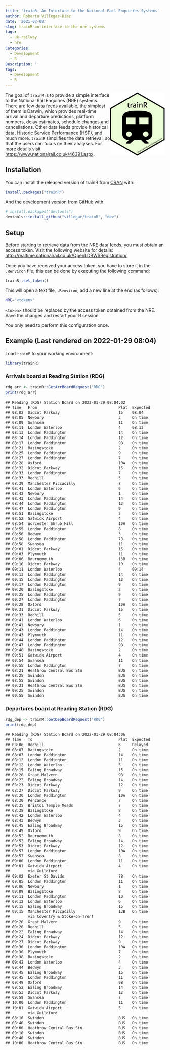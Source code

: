 ```yaml
---
title: 'trainR: An Interface to the National Rail Enquiries Systems'
author: Roberto Villegas-Diaz
date: '2021-02-08'
slug: trainR-an-interface-to-the-nre-systems
tags:
  - uk-railway
  - nre
Categories:
  - Development
  - R
Description: ''
Tags:
  - Development
  - R
---
```


<img src="https://raw.githubusercontent.com/villegar/trainR/main/inst/images/logo.png" alt="logo" align="right" height=200px/>

The goal of `trainR` is to provide a simple interface to the 
National Rail Enquiries (NRE) systems. There are few data feeds 
available, the simplest of them is Darwin, which provides real-time 
arrival and departure predictions, platform numbers, delay estimates, 
schedule changes and cancellations. Other data feeds provide historical 
data, Historic Service Performance (HSP), and much more. `trainR` 
simplifies the data retrieval, so that the users can focus on their 
analyses. For more details visit 
https://www.nationalrail.co.uk/46391.aspx.

## Installation

You can install the released version of trainR from [CRAN](https://CRAN.R-project.org) with:

``` r
install.packages("trainR")
```

And the development version from [GitHub](https://github.com/) with:

``` r
# install.packages("devtools")
devtools::install_github("villegar/trainR", "dev")
```

## Setup
Before starting to retrieve data from the NRE data feeds, you must obtain an access token. 
Visit the following website for details: http://realtime.nationalrail.co.uk/OpenLDBWSRegistration/

Once you have received your access token, you have to store it in the `.Renviron` file; this can be 
done by executing the following command:


```r
trainR::set_token()
```

This will open a text file, `.Renviron`, add a new line at the end (as follows):

```bash
NRE="<token>"
```

`<token>` should be replaced by the access token obtained from the NRE. Save the changes and restart 
your R session.

You only need to perform this configuration once.

## Example (Last rendered on 2022-01-29 08:04)

Load `trainR` to your working environment:

```r
library(trainR)
```

### Arrivals board at Reading Station (RDG)


```r
rdg_arr <- trainR::GetArrBoardRequest("RDG")
print(rdg_arr)
```

```
## Reading (RDG) Station Board on 2022-01-29 08:04:02
## Time   From                                    Plat  Expected
## 08:02  Didcot Parkway                          15    08:04
## 08:05  Newbury                                 3     On time
## 08:09  Swansea                                 11    On time
## 08:11  London Waterloo                         4     08:13
## 08:13  London Paddington                       14    On time
## 08:14  London Paddington                       12    On time
## 08:17  London Paddington                       9B    On time
## 08:21  Basingstoke                             2     On time
## 08:25  London Paddington                       9     On time
## 08:27  London Paddington                       7     On time
## 08:28  Oxford                                  10A   On time
## 08:32  Didcot Parkway                          15    On time
## 08:33  London Paddington                       7     On time
## 08:33  Redhill                                 5     On time
## 08:39  Manchester Piccadilly                   8     On time
## 08:41  London Waterloo                         6     On time
## 08:42  Newbury                                 1     On time
## 08:43  London Paddington                       14    On time
## 08:44  London Paddington                       12    On time
## 08:47  London Paddington                       9     On time
## 08:51  Basingstoke                             2     On time
## 08:52  Gatwick Airport                         4     On time
## 08:54  Worcester Shrub Hill                    10A   On time
## 08:55  London Paddington                       8     On time
## 08:56  Bedwyn                                  3     On time
## 08:58  London Paddington                       7B    On time
## 08:58  Swansea                                 11    On time
## 09:01  Didcot Parkway                          15    On time
## 09:03  Plymouth                                11    On time
## 09:06  Bournemouth                             13B   On time
## 09:10  Didcot Parkway                          10    On time
## 09:11  London Waterloo                         4     09:14
## 09:13  London Paddington                       14    On time
## 09:15  London Paddington                       12    On time
## 09:17  London Paddington                       9     On time
## 09:20  Basingstoke                             2     On time
## 09:25  London Paddington                       9     On time
## 09:27  London Paddington                       7     On time
## 09:28  Oxford                                  10A   On time
## 09:31  Didcot Parkway                          15    On time
## 09:33  Redhill                                 5     On time
## 09:41  London Waterloo                         6     On time
## 09:41  Newbury                                 1     On time
## 09:43  London Paddington                       14    On time
## 09:43  Plymouth                                11    On time
## 09:44  London Paddington                       12    On time
## 09:47  London Paddington                       9B    On time
## 09:48  Basingstoke                             2     On time
## 09:51  Gatwick Airport                         4     On time
## 09:54  Swansea                                 11    On time
## 09:55  London Paddington                       7     On time
## 08:21  Heathrow Central Bus Stn                BUS   On time
## 08:25  Swindon                                 BUS   On time
## 08:55  Swindon                                 BUS   On time
## 09:21  Heathrow Central Bus Stn                BUS   On time
## 09:25  Swindon                                 BUS   On time
## 09:55  Swindon                                 BUS   On time
```

### Departures board at Reading Station (RDG)


```r
rdg_dep <- trainR::GetDepBoardRequest("RDG")
print(rdg_dep)
```

```
## Reading (RDG) Station Board on 2022-01-29 08:04:06
## Time   To                                      Plat  Expected
## 08:06  Redhill                                 6     Delayed
## 08:07  Basingstoke                             2     On time
## 08:07  London Paddington                       14    On time
## 08:12  London Paddington                       11    On time
## 08:12  London Waterloo                         5     On time
## 08:15  Ealing Broadway                         15    On time
## 08:20  Great Malvern                           9B    On time
## 08:22  Ealing Broadway                         14    On time
## 08:23  Didcot Parkway                          12    On time
## 08:27  Didcot Parkway                          9     On time
## 08:30  London Paddington                       10A   On time
## 08:30  Penzance                                7     On time
## 08:35  Bristol Temple Meads                    7     On time
## 08:38  Basingstoke                             2     On time
## 08:42  London Waterloo                         4     On time
## 08:43  Bedwyn                                  3     On time
## 08:45  Ealing Broadway                         15    On time
## 08:49  Oxford                                  9     On time
## 08:52  Bournemouth                             8     On time
## 08:52  Ealing Broadway                         14    On time
## 08:53  Didcot Parkway                          12    On time
## 08:57  London Paddington                       10A   On time
## 08:57  Swansea                                 8     On time
## 09:00  London Paddington                       11    On time
## 09:01  Gatwick Airport                         4     On time
##        via Guildford                           
## 09:02  Exeter St Davids                        7B    On time
## 09:05  London Paddington                       11    On time
## 09:06  Newbury                                 1     On time
## 09:09  Basingstoke                             2     On time
## 09:11  London Paddington                       10    On time
## 09:12  London Waterloo                         6     On time
## 09:15  Ealing Broadway                         15    On time
## 09:15  Manchester Piccadilly                   13B   On time
##        via Coventry & Stoke-on-Trent           
## 09:20  Great Malvern                           9     On time
## 09:20  Redhill                                 5     On time
## 09:22  Ealing Broadway                         14    On time
## 09:24  Didcot Parkway                          12    On time
## 09:27  Didcot Parkway                          9     On time
## 09:30  London Paddington                       10A   On time
## 09:30  Plymouth                                7     On time
## 09:38  Basingstoke                             2     On time
## 09:42  London Waterloo                         4     On time
## 09:44  Bedwyn                                  3     On time
## 09:45  Ealing Broadway                         15    On time
## 09:45  London Paddington                       11    On time
## 09:49  Oxford                                  9B    On time
## 09:52  Ealing Broadway                         14    On time
## 09:53  Didcot Parkway                          12    On time
## 09:59  Swansea                                 7     On time
## 10:00  London Paddington                       11    On time
## 10:01  Gatwick Airport                         5     On time
##        via Guildford                           
## 08:10  Swindon                                 BUS   On time
## 08:40  Swindon                                 BUS   On time
## 09:00  Heathrow Central Bus Stn                BUS   On time
## 09:10  Swindon                                 BUS   On time
## 09:40  Swindon                                 BUS   On time
## 10:00  Heathrow Central Bus Stn                BUS   On time
```
